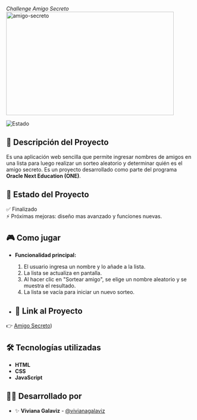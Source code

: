 <em> Challenge Amigo Secreto </em>
<img width="450" height="277" alt="amigo-secreto" src="https://github.com/user-attachments/assets/bc9b6c5f-4331-4b58-9f4c-773f5513e8e6" />
  
![Estado](https://img.shields.io/badge/estado-finalizado-brightgreen)
## 📖 Descripción del Proyecto
Es una aplicación web sencilla que permite ingresar nombres de amigos en una lista para luego realizar un sorteo aleatorio y determinar quién es el amigo secreto.
Es un proyecto desarrollado como parte del programa **Oracle Next Education (ONE)**.
## 👷 Estado del Proyecto
✅ Finalizado  
⚡ Próximas mejoras: diseño mas avanzado y funciones nuevas.  
## 🎮 Como jugar
- **Funcionalidad principal:**  
  1. El usuario ingresa un nombre y lo añade a la lista.  
  2. La lista se actualiza en pantalla.  
  3. Al hacer clic en "Sortear amigo", se elige un nombre aleatorio y se muestra el resultado.  
  4. La lista se vacía para iniciar un nuevo sorteo.
 
- ## 🔗 Link al Proyecto
👉 [Amigo Secreto](https://vivianagalaviz.github.io/challenge-amigo-secreto_esp-main/))

## 🛠️ Tecnologías utilizadas
- **HTML**  
- **CSS**  
- **JavaScript**

## 👨‍💻 Desarrollado por
- ✨ **Viviana Galaviz** - [@vivianagalaviz](https://github.com/vivianagalaviz)

